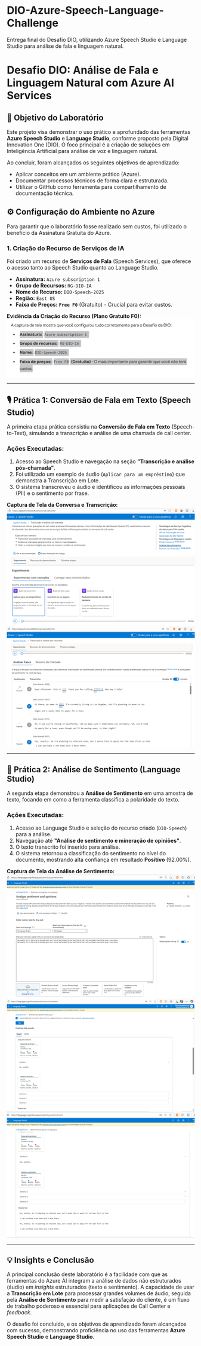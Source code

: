 # DIO-Azure-Speech-Language-Challenge
Entrega final do Desafio DIO, utilizando Azure Speech Studio e Language Studio para análise de fala e linguagem natural.

# Desafio DIO: Análise de Fala e Linguagem Natural com Azure AI Services

## 🎯 Objetivo do Laboratório

Este projeto visa demonstrar o uso prático e aprofundado das ferramentas **Azure Speech Studio** e **Language Studio**, conforme proposto pela Digital Innovation One (DIO). O foco principal é a criação de soluções em Inteligência Artificial para análise de voz e linguagem natural.

Ao concluir, foram alcançados os seguintes objetivos de aprendizado:
* Aplicar conceitos em um ambiente prático (Azure).
* Documentar processos técnicos de forma clara e estruturada.
* Utilizar o GitHub como ferramenta para compartilhamento de documentação técnica.

## ⚙️ Configuração do Ambiente no Azure

Para garantir que o laboratório fosse realizado sem custos, foi utilizado o benefício da Assinatura Gratuita do Azure.

### 1. Criação do Recurso de Serviços de IA

Foi criado um recurso de **Serviços de Fala** (Speech Services), que oferece o acesso tanto ao Speech Studio quanto ao Language Studio.

* **Assinatura:** `Azure subscription 1`
* **Grupo de Recursos:** `RG-DIO-IA`
* **Nome do Recurso:** `DIO-Speech-2025`
* **Região:** `East US`
* **Faixa de Preços:** **`Free F0`** (Gratuito) - Crucial para evitar custos.

**Evidência da Criação do Recurso (Plano Gratuito F0):**
![Detalhes do recurso DIO-Speech-2025 no painel de gerenciamento do Azure](images/Inscricao-azure.png)

---

## 🎙️ Prática 1: Conversão de Fala em Texto (Speech Studio)

A primeira etapa prática consistiu na **Conversão de Fala em Texto** (Speech-to-Text), simulando a transcrição e análise de uma chamada de call center.

### Ações Executadas:
1.  Acesso ao Speech Studio e navegação na seção **"Transcrição e análise pós-chamada"**.
2.  Foi utilizado um exemplo de áudio (`Aplicar para um empréstimo`) que demonstra a Transcrição em Lote.
3.  O sistema transcreveu o áudio e identificou as informações pessoais (PII) e o sentimento por frase.

**Captura de Tela da Conversa e Transcrição:**
![Página inicial de Transcrição e Análise pós-chamada no Speech Studio](images/Transcrição1.png)
![Resultado da Transcrição de áudio com PII e Sentimento por frase](images/Transcrição2.png)

---

## 📝 Prática 2: Análise de Sentimento (Language Studio)

A segunda etapa demonstrou a **Análise de Sentimento** em uma amostra de texto, focando em como a ferramenta classifica a polaridade do texto.

### Ações Executadas:
1.  Acesso ao Language Studio e seleção do recurso criado (`DIO-Speech`) para a análise.
2.  Navegação até **"Análise de sentimento e mineração de opiniões"**.
3.  O texto transcrito foi inserido para análise.
4.  O sistema retornou a classificação do sentimento no nível do documento, mostrando alta confiança em resultado **Positivo** (92.00%).

**Captura de Tela da Análise de Sentimento:**
![Configuração inicial do Language Studio para análise de sentimento com texto de entrada](images/Language1.png)
![Resultado da Análise de Sentimento, mostrando o Sentimento do Documento como Positivo (92.00% de Confiança)](images/Language2.png)
![Resultado completo da Análise de Sentimento (inclui visualização do Sentimento por Sentença)](images/Language3.png)

---

## 💡 Insights e Conclusão

A principal conclusão deste laboratório é a facilidade com que as ferramentas do Azure AI integram a análise de dados não estruturados (áudio) em *insights* estruturados (texto e sentimento). A capacidade de usar a **Transcrição em Lote** para processar grandes volumes de áudio, seguida pela **Análise de Sentimento** para medir a satisfação do cliente, é um fluxo de trabalho poderoso e essencial para aplicações de Call Center e *feedback*.

O desafio foi concluído, e os objetivos de aprendizado foram alcançados com sucesso, demonstrando proficiência no uso das ferramentas **Azure Speech Studio** e **Language Studio**.
```
